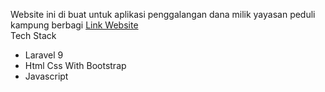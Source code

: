 Website ini di buat untuk aplikasi penggalangan dana milik yayasan peduli kampung berbagi
<a href="https://pedulikampung.id">Link Website</a>
<br>
Tech Stack
<ul>
    <li>Laravel 9</li>
    <li>Html Css With Bootstrap</li>
    <li>Javascript</li>
</ul>
